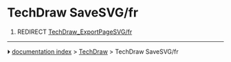 # TechDraw SaveSVG/fr
1.  REDIRECT [TechDraw_ExportPageSVG/fr](TechDraw_ExportPageSVG/fr.md)



---
⏵ [documentation index](../README.md) > [TechDraw](TechDraw_Workbench.md) > TechDraw SaveSVG/fr
